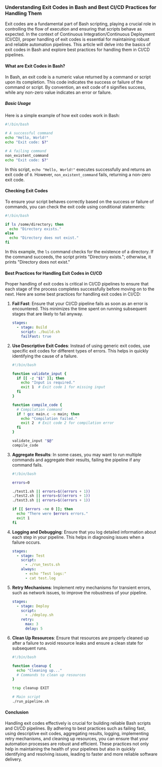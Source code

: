 <!-- bash-exit-codes.md -->

### Understanding Exit Codes in Bash and Best CI/CD Practices for Handling Them

Exit codes are a fundamental part of Bash scripting, playing a crucial role in controlling the flow of execution and ensuring that scripts behave as expected. In the context of Continuous Integration/Continuous Deployment (CI/CD), proper handling of exit codes is essential for maintaining robust and reliable automation pipelines. This article will delve into the basics of exit codes in Bash and explore best practices for handling them in CI/CD pipelines.

#### What are Exit Codes in Bash?

In Bash, an exit code is a numeric value returned by a command or script upon its completion. This code indicates the success or failure of the command or script. By convention, an exit code of `0` signifies success, while any non-zero value indicates an error or failure.

##### Basic Usage

Here is a simple example of how exit codes work in Bash:

```bash
#!/bin/bash

# A successful command
echo "Hello, World!"
echo "Exit code: $?"

# A failing command
non_existent_command
echo "Exit code: $?"
```

In this script, `echo "Hello, World!"` executes successfully and returns an exit code of `0`. However, `non_existent_command` fails, returning a non-zero exit code.

#### Checking Exit Codes

To ensure your script behaves correctly based on the success or failure of commands, you can check the exit code using conditional statements:

```bash
#!/bin/bash

if ls /some/directory; then
  echo "Directory exists."
else
  echo "Directory does not exist."
fi
```

In this example, the `ls` command checks for the existence of a directory. If the command succeeds, the script prints "Directory exists."; otherwise, it prints "Directory does not exist."

#### Best Practices for Handling Exit Codes in CI/CD

Proper handling of exit codes is critical in CI/CD pipelines to ensure that each stage of the process completes successfully before moving on to the next. Here are some best practices for handling exit codes in CI/CD:

1. **Fail Fast**: Ensure that your CI/CD pipeline fails as soon as an error is encountered. This minimizes the time spent on running subsequent stages that are likely to fail anyway.

    ```yaml
    stages:
      - stage: Build
        script: ./build.sh
        failFast: true
    ```

2. **Use Descriptive Exit Codes**: Instead of using generic exit codes, use specific exit codes for different types of errors. This helps in quickly identifying the cause of a failure.

    ```bash
    #!/bin/bash

    function validate_input {
      if [[ -z "$1" ]]; then
        echo "Input is required."
        exit 1  # Exit code 1 for missing input
      fi
    }

    function compile_code {
      # Compilation command
      if ! gcc main.c -o main; then
        echo "Compilation failed."
        exit 2  # Exit code 2 for compilation error
      fi
    }

    validate_input "$@"
    compile_code
    ```

3. **Aggregate Results**: In some cases, you may want to run multiple commands and aggregate their results, failing the pipeline if any command fails.

    ```bash
    #!/bin/bash

    errors=0

    ./test1.sh || errors=$((errors + 1))
    ./test2.sh || errors=$((errors + 1))
    ./test3.sh || errors=$((errors + 1))

    if [[ $errors -ne 0 ]]; then
      echo "There were $errors errors."
      exit 1
    fi
    ```

4. **Logging and Debugging**: Ensure that you log detailed information about each step in your pipeline. This helps in diagnosing issues when a failure occurs.

    ```yaml
    stages:
      - stage: Test
        script: 
          - ./run_tests.sh
        always:
          - echo "Test logs:"
          - cat test.log
    ```

5. **Retry Mechanisms**: Implement retry mechanisms for transient errors, such as network issues, to improve the robustness of your pipeline.

    ```yaml
    stages:
      - stage: Deploy
        script:
          - ./deploy.sh
        retry:
          max: 3
          delay: 5
    ```

6. **Clean Up Resources**: Ensure that resources are properly cleaned up after a failure to avoid resource leaks and ensure a clean state for subsequent runs.

    ```bash
    #!/bin/bash

    function cleanup {
      echo "Cleaning up..."
      # Commands to clean up resources
    }

    trap cleanup EXIT

    # Main script
    ./run_pipeline.sh
    ```

#### Conclusion

Handling exit codes effectively is crucial for building reliable Bash scripts and CI/CD pipelines. By adhering to best practices such as failing fast, using descriptive exit codes, aggregating results, logging, implementing retry mechanisms, and cleaning up resources, you can ensure that your automation processes are robust and efficient. These practices not only help in maintaining the health of your pipelines but also in quickly identifying and resolving issues, leading to faster and more reliable software delivery.
